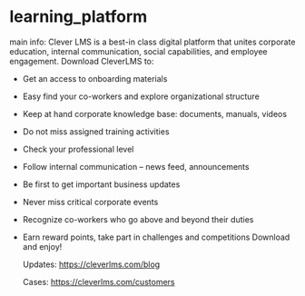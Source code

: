 # learning_platform

main info: 
Clever LMS 
is a best-in class digital platform that unites corporate education, internal communication, social capabilities, and employee engagement. 
Download CleverLMS to: 
- Get an access to onboarding materials 
- Easy find your co-workers and explore organizational structure 
- Keep at hand corporate knowledge base: documents, manuals, videos 
- Do not miss assigned training activities 
- Check your professional level 
- Follow internal communication – news feed, announcements 
- Be first to get important business updates 
- Never miss critical corporate events 
- Recognize co-workers who go above and beyond their duties 
- Earn reward points, take part in challenges and competitions Download and enjoy!

  Updates:
  https://cleverlms.com/blog

  Cases: 
https://cleverlms.com/customers
